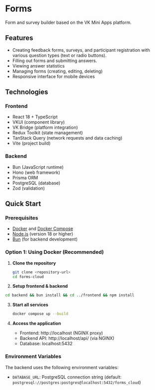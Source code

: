 # Forms
Form and survey builder based on the VK Mini Apps platform.

## Features
* Creating feedback forms, surveys, and participant registration with various question types (text or radio buttons).
* Filling out forms and submitting answers.
* Viewing answer statistics
* Managing forms (creating, editing, deleting)
* Responsive interface for mobile devices

## Technologies
### Frontend
* React 18 + TypeScript
* VKUI (component library)
* VK Bridge (platform integration)
* Redux Toolkit (state management)
* TanStack Query (network requests and data caching)
* Vite (project build)

### Backend
* Bun (JavaScript runtime)
* Hono (web framework)
* Prisma ORM
* PostgreSQL (database)
* Zod (validation)

## Quick Start

### Prerequisites
* [Docker](https://docs.docker.com/get-docker/) and [Docker Compose](https://docs.docker.com/compose/install/)
* [Node.js](https://nodejs.org/) (version 18 or higher)
* [Bun](https://bun.sh/) (for backend development)

### Option 1: Using Docker (Recommended)

1. **Clone the repository**
   ```bash
   git clone <repository-url>
   cd forms-cloud
   ```

2. **Setup frontend & backend**
  ```bash
  cd backend && bun install && cd ../frontend && npm install
  ```

3. **Start all services**
   ```bash
   docker compose up --build
   ```

4. **Access the application**
   - Frontend: http://localhost (NGINX proxy)
   - Backend API: http://localhost/api/ (via NGINX)
   - Database: localhost:5432

### Environment Variables

The backend uses the following environment variables:
- `DATABASE_URL`: PostgreSQL connection string (default: `postgresql://postgres:postgres@localhost:5432/forms_cloud`)